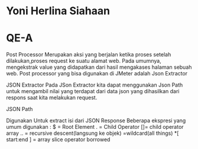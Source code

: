 # Yoni Herlina Siahaan


# QE-A

Post Processor Merupakan aksi yang berjalan ketika proses setelah dilakukan,proses request ke suatu alamat web. Pada umumnya, mengekstrak value yang didapatkan dari hasil mengakases halaman sebuah web. Post processor yang bisa digunakan di JMeter adalah Json Extractor

JSON Extractor Pada JSon Extractor kita dapat menggunakan Json Path untuk mengambil nilai yang terdapat dari data json yang dihasilkan dari respons saat kita melakukan request.

JSON Path

Digunakan Untuk extract isi dari JSON Response
Beberapa ekspresi yang umum digunakan :
$ = Root Element
. = Child Operator
[]= child operator array
.. = recursive descent(langsung ke objek)
=wildcard(all things) *[ start:end ] = array slice operator borrowed